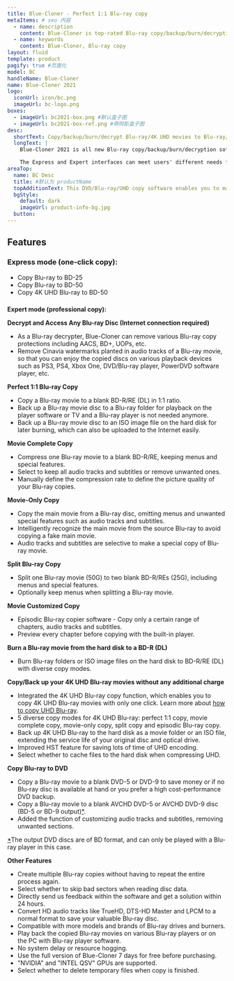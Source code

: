 ```yaml
---
title: Blue-Cloner - Perfect 1:1 Blu-ray copy
metaItems: # seo 内容
  - name: description
    content: Blue-Cloner is top-rated Blu-ray copy/backup/burn/decryption software which can copy Blu-ray movies to blank Blu-ray/DVD/AVCHD discs or hard disk as Blu-ray folders and ISO image files with just one or a few clicks.
  - name: keywords
    content: Blue-Cloner, Blu-ray copy
layout: fluid
template: product
pagify: true #页面化
model: BC
handleName: Blue-Cloner
name: Blue-Cloner 2021
logo:
  iconUrl: icon/bc.png
  imageUrl: bc-logo.png
boxes:
  - imageUrl: bc2021-box.png #默认盒子图
  - imageUrl: bc2021-box-ref.png #带阴影盒子图
desc:
  shortText: Copy/backup/burn/decrypt Blu-ray/4K UHD movies to Blu-ray/DVD discs or hard disk.
  longText: |
    Blue-Cloner 2021 is all new Blu-ray copy/backup/burn/decryption software which can copy Blu-ray movies, including 3D, to blank Blu-ray/DVD/AVCHD discs or hard disk as Blu-ray folders and ISO image files with just one or a few clicks. In addition, Blue-Cloner 2021 has been enhanced to copy 4K UHD Blu-ray to a blank Blu-ray disc with an UHD friendly drive, with Dolby Vision and the HDR10 video quality preserved. The third party plug-in OpenCloner Decode widget allows VLC to play encrypted Blu-ray and UHD movies.

    The Express and Expert interfaces can meet users' different needs for Blu-ray copy, whether a new user or a professional user. Blue-Cloner 2021 enables you to make perfect 1:1 Blu-ray copy, movie complete copy, movie-only copy, split copy and customized copy. If the Blu-ray movies are Cinavia protected, this best Blu-ray copying software can permanently remove Cinavia watermarks in the audio tracks, so that you can enjoy the backup discs on various playback devices such as PS3, PS4, Xbox One, DVD/Blu-ray player, PowerDVD software player, etc.
areaTop:
  name: BC Desc
  title: #默认为 productName
  topAdditionText: This DVD/Blu-ray/UHD copy software enables you to make perfect 1:1 copy of your favorite videos.
  bgStyle: 
    default: dark
    imageUrl: product-info-bg.jpg
  button: 
---
```




## Features

### **Express mode (one-click copy):**

*   Copy Blu-ray to BD-25
*   Copy Blu-ray to BD-50
*   Copy 4K UHD Blu-ray to BD-50

### 
**Expert mode (professional copy):**

**Decrypt and Access Any Blu-ray Disc (Internet connection required)**

*   As a Blu-ray decrypter, Blue-Cloner can remove various Blu-ray copy protections including AACS, BD+, UOPs, etc.
*   Remove Cinavia watermarks planted in audio tracks of a Blu-ray movie, so that you can enjoy the copied discs on various playback devices such as PS3, PS4, Xbox One, DVD/Blu-ray player, PowerDVD software player, etc.

**Perfect 1:1 Blu-ray Copy**

*   Copy a Blu-ray movie to a blank BD-R/RE (DL) in 1:1 ratio.
*   Back up a Blu-ray movie disc to a Blu-ray folder for playback on the player software or TV and a Blu-ray player is not needed anymore.
*   Back up a Blu-ray movie disc to an ISO image file on the hard disk for later burning, which can also be uploaded to the Internet easily.

**Movie Complete Copy**

*   Compress one Blu-ray movie to a blank BD-R/RE, keeping menus and special features.
*   Select to keep all audio tracks and subtitles or remove unwanted ones.
*   Manually define the compression rate to define the picture quality of your Blu-ray copies.

**Movie-Only Copy**

*   Copy the main movie from a Blu-ray disc, omitting menus and unwanted special features such as audio tracks and subtitles.
*   Intelligently recognize the main movie from the source Blu-ray to avoid copying a fake main movie.
*   Audio tracks and subtitles are selective to make a special copy of Blu-ray movie.

**Split Blu-ray Copy**

*   Split one Blu-ray movie (50G) to two blank BD-R/REs (25G), including menus and special features.
*   Optionally keep menus when splitting a Blu-ray movie.

**Movie Customized Copy**

*   Episodic Blu-ray copier software - Copy only a certain range of chapters, audio tracks and subtitles.
*   Preview every chapter before copying with the built-in player.

**Burn a Blu-ray movie from the hard disk to a BD-R (DL)**

*   Burn Blu-ray folders or ISO image files on the hard disk to BD-R/RE (DL) with diverse copy modes.

**Copy/Back up your 4K UHD Blu-ray movies without any additional charge**

*   Integrated the 4K UHD Blu-ray copy function, which enables you to copy 4K UHD Blu-ray movies with only one click. Learn more about [how to copy UHD Blu-ray]({kbUrl}how-to-copy-uhd-blu-ray_379.html).
*   5 diverse copy modes for 4K UHD Blu-ray: perfect 1:1 copy, movie complete copy, movie-only copy, split copy and episodic Blu-ray copy.
*   Back up 4K UHD Blu-ray to the hard disk as a movie folder or an ISO file, extending the service life of your original disc and optical drive.
*   Improved HST feature for saving lots of time of UHD encoding.
*   Select whether to cache files to the hard disk when compressing UHD.

**Copy Blu-ray to DVD**

*   Copy a Blu-ray movie to a blank DVD-5 or DVD-9 to save money or if no Blu-ray disc is available at hand or you prefer a high cost-performance DVD backup.
*   Copy a Blu-ray movie to a blank AVCHD DVD-5 or AVCHD DVD-9 disc (BD-5 or BD-9 output)[*](http://www.blue-cloner.com/blue-cloner.html#id2).
*   Added the function of customizing audio tracks and subtitles, removing unwanted sections.

[*](http://www.blue-cloner.com/blue-cloner.html#id4)The output DVD discs are of BD format, and can only be played with a Blu-ray player in this case.

**Other Features**

*   Create multiple Blu-ray copies without having to repeat the entire process again.
*   Select whether to skip bad sectors when reading disc data.
*   Directly send us feedback within the software and get a solution within 24 hours.
*   Convert HD audio tracks like TrueHD, DTS-HD Master and LPCM to a normal format to save your valuable Blu-ray disc.
*   Compatible with more models and brands of Blu-ray drives and burners.
*   Play back the copied Blu-ray movies on various Blu-ray players or on the PC with Blu-ray player software.
*   No system delay or resource hogging.
*   Use the full version of Blue-Cloner 7 days for free before purchasing.
*   "NVIDIA" and "INTEL QSV" GPUs are supported.
*   Select whether to delete temporary files when copy is finished.